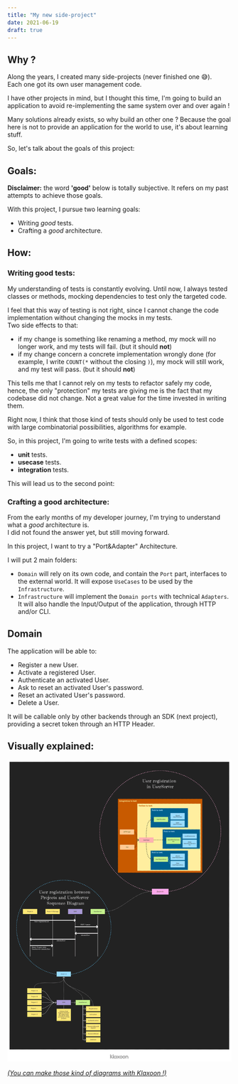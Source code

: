 ```yaml
---
title: "My new side-project"
date: 2021-06-19
draft: true
---
```


## Why ?

Along the years, I created many side-projects (never finished one :sweat_smile:).  
Each one got its own user management code.

I have other projects in mind, but I thought this time, I'm going to build an application to avoid re-implementing the same system over and over again !

Many solutions already exists, so why build an other one ?
Because the goal here is not to provide an application for the world to use, it's about learning stuff.

So, let's talk about the goals of this project:

## Goals:

**Disclaimer:** the word **'good'** below is totally subjective. It refers on my past attempts to achieve those goals.

With this project, I pursue two learning goals:

- Writing _good_ tests.
- Crafting a _good_ architecture.

## How:

### Writing good tests:

My understanding of tests is constantly evolving.
Until now, I always tested classes or methods, mocking dependencies to test only the targeted code.

I feel that this way of testing is not right, since I cannot change the code implementation without changing the mocks in my tests.  
Two side effects to that: 
  - if my change is something like renaming a method, my mock will no longer work, and my tests will fail. (but it should **not**)
  - if my change concern a concrete implementation wrongly done (for example, I write `COUNT(*` without the closing `)`), my mock will still work, and my test will pass. (but it should **not**)  

This tells me that I cannot rely on my tests to refactor safely my code, hence, the only "protection" my tests are giving me is the fact that my codebase did not change.
Not a great value for the time invested in writing them.

Right now, I think that those kind of tests should only be used to test code with large combinatorial possibilities, algorithms for example.

So, in this project, I'm going to write tests with a defined scopes:
- **unit** tests.
- **usecase** tests.
- **integration** tests.

This will lead us to the second point:

### Crafting a good architecture:

From the early months of my developer journey, I'm trying to understand what a _good_ architecture is.  
I did not found the answer yet, but still moving forward.

In this project, I want to try a "Port&Adapter" Architecture.

I will put 2 main folders:
- `Domain` will rely on its own code, and contain the `Port` part, interfaces to the external world. It will expose
`UseCases` to be used by the `Infrastructure`.
- `Infrastructure` will implement the `Domain ports` with technical `Adapters`. It will also handle the Input/Output of 
the application, through HTTP and/or CLI.

## Domain

The application will be able to:

- Register a new User.
- Activate a registered User.
- Authenticate an activated User.
- Ask to reset an activated User's password.
- Reset an activated User's password.
- Delete a User.

It will be callable only by other backends through an SDK (next project), providing a secret token through an HTTP Header.

## Visually explained: 

![3 diagrams explaining the new project](/new-project-visually-explained.png)

*[(You can make those kind of diagrams with Klaxoon !)](https://www.klaxoon.com)*
